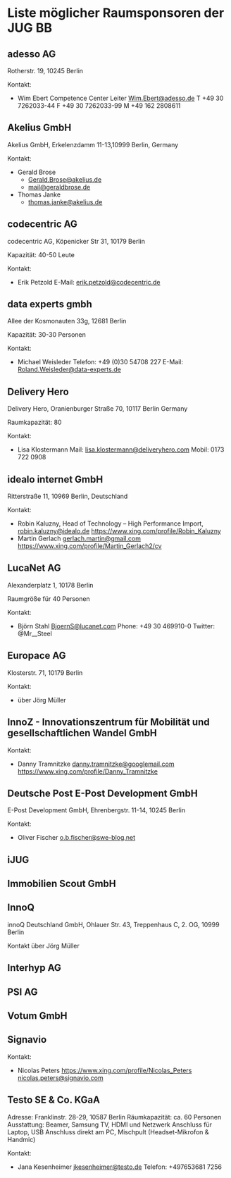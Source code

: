 # Liste möglicher Raumsponsoren der JUG BB

## adesso AG

Rotherstr. 19, 10245 Berlin

Kontakt:
  - Wim Ebert
    Competence Center Leiter
    Wim.Ebert@adesso.de
    T +49 30 7262033-44
    F +49 30 7262033-99
    M +49 162 2808611

## Akelius GmbH

Akelius GmbH, Erkelenzdamm 11-13,10999 Berlin, Germany

Kontakt:
  - Gerald Brose
    - Gerald.Brose@akelius.de
    - mail@geraldbrose.de 
  - Thomas Janke 
    - thomas.janke@akelius.de
    
## codecentric AG

codecentric AG, Köpenicker Str 31, 10179 Berlin

Kapazität: 40-50 Leute

Kontakt:
 - Erik Petzold
   E-Mail: erik.petzold@codecentric.de


## data experts gmbh

Allee der Kosmonauten 33g, 12681 Berlin

Kapazität: 30-30 Personen

Kontakt:
 - Michael Weisleder
   Telefon: +49 (0)30 54708 227
   E-Mail: 	Roland.Weisleder@data-experts.de

## Delivery Hero

Delivery Hero, Oranienburger Straße 70, 10117 Berlin Germany

Raumkapazität: 80

Kontakt:
  - Lisa Klostermann
    Mail: lisa.klostermann@deliveryhero.com
    Mobil: 0173 722 0908
           
## idealo internet GmbH

Ritterstraße 11, 10969 Berlin, Deutschland

Kontakt:
  - Robin Kaluzny, Head of Technology – High Performance Import,
    robin.kaluzny@idealo.de
    https://www.xing.com/profile/Robin_Kaluzny
  - Martin Gerlach
    gerlach.martin@gmail.com
    https://www.xing.com/profile/Martin_Gerlach2/cv
    
    
## LucaNet AG

Alexanderplatz 1, 10178 Berlin

Raumgröße für 40 Personen

Kontakt:
  - Björn Stahl
    BjoernS@lucanet.com
    Phone: +49 30 469910-0
    Twitter: @Mr__Steel
        

## Europace AG

Klosterstr. 71, 10179 Berlin

Kontakt:
  - über Jörg Müller

## InnoZ - Innovationszentrum für Mobilität und gesellschaftlichen Wandel GmbH

Kontakt:
  - Danny Tramnitzke
    danny.tramnitzke@googlemail.com
    https://www.xing.com/profile/Danny_Tramnitzke


## Deutsche Post E-Post Development GmbH

E-Post Development GmbH, Ehrenbergstr. 11-14, 10245 Berlin

Kontakt:
  - Oliver Fischer
    o.b.fischer@swe-blog.net

## iJUG

## Immobilien Scout GmbH

## InnoQ

innoQ Deutschland GmbH, Ohlauer Str. 43, Treppenhaus C, 2. OG, 10999 Berlin

Kontakt über Jörg Müller

## Interhyp AG

## PSI AG

## Votum GmbH

## Signavio

Kontakt:
  - Nicolas Peters
    https://www.xing.com/profile/Nicolas_Peters
    nicolas.peters@signavio.com

## Testo SE & Co. KGaA

Adresse: Franklinstr. 28-29, 10587 Berlin 
Räumkapazität: ca. 60 Personen
Ausstattung: Beamer, Samsung TV, HDMI und Netzwerk Anschluss für Laptop, 
USB Anschluss direkt am PC, Mischpult (Headset-Mikrofon & Handmic)

Kontakt:
  - Jana Kesenheimer
    jkesenheimer@testo.de
    Telefon: +497653681 7256